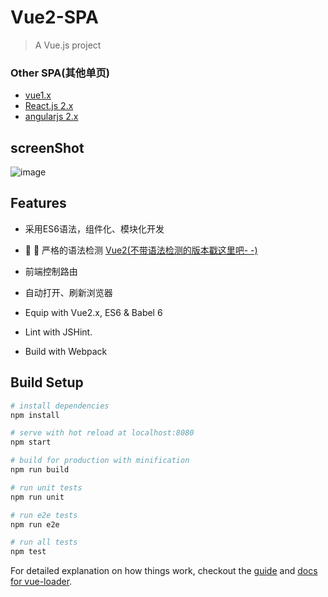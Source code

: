 # Vue2-SPA

> A Vue.js project 

### Other SPA(其他单页)
- [vue1.x](https://github.com/allan2coder/Vue-SPA)
- [React.js 2.x](https://github.com/allan2coder/React-SPA-Tutorial)
- [angularjs 2.x](https://github.com/allan2coder/angular2-SPA)

## screenShot
![image](https://github.com/allan2coder/Vue2-SPA/blob/master/src/images/1.png)

## Features

- 采用ES6语法，组件化、模块化开发
- :checkered_flag: :rotating_light: 严格的语法检测 [Vue2(不带语法检测的版本戳这里吧- -)](https://github.com/allan2coder/Vue2-SPA2)
- 前端控制路由
- 自动打开、刷新浏览器

- Equip with Vue2.x, ES6 & Babel 6
- Lint with JSHint.
- Build with Webpack

## Build Setup

``` bash
# install dependencies
npm install

# serve with hot reload at localhost:8080
npm start

# build for production with minification
npm run build

# run unit tests
npm run unit

# run e2e tests
npm run e2e

# run all tests
npm test
```

For detailed explanation on how things work, checkout the [guide](http://vuejs-templates.github.io/webpack/) and [docs for vue-loader](http://vuejs.github.io/vue-loader).
